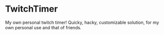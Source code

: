 # TwitchTimer
My own personal twitch timer!
Quicky, hacky, customizable solution, for my own personal use and that of friends. 
